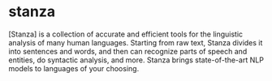 # stanza

[Stanza] is a collection of accurate and efficient tools for the linguistic analysis of many human languages. Starting from raw text, Stanza divides it into sentences and words, and then can recognize parts of speech and entities, do syntactic analysis, and more. Stanza brings state-of-the-art NLP models to languages of your choosing.